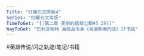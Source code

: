 ```yaml
---
Title: "红曜石文库版4"
Series: "红曜石文库版"
TimeToGet: "[[第二章 美丽的翡翠公都#5 29]]"
WayToGet: "巴利亚哈特 高级品专卖《克里斯蒂的店》2F书店"
---
```


#英雄传说/闪之轨迹/笔记/书籍